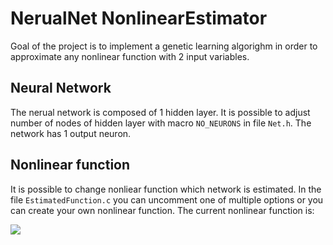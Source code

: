 # NerualNet NonlinearEstimator

Goal of the project is to implement a genetic learning algorighm in order to approximate any nonlinear function with 2 input variables.

## Neural Network

The nerual network is composed of 1 hidden layer. It is possible to adjust number of nodes of hidden layer with macro `NO_NEURONS` in file `Net.h`. The network has 1 output neuron.

## Nonlinear function

It is possible to change nonliear function which network is estimated. In the file `EstimatedFunction.c` you can uncomment one of multiple options or you can create your own nonlinear function. The current nonlinear function is:

<img src="https://render.githubusercontent.com/render/math?math=y = \frac{0.3\cdot x_2^2 - 2\cdot x_2 - 4}{10\cdot e^{-\sqrt{x_1 + 20}}}">


